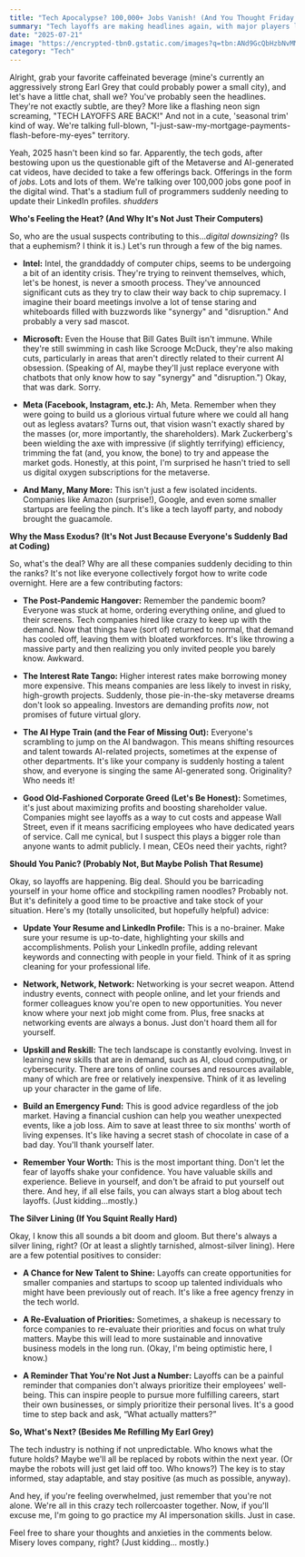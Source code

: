 ```yaml
---
title: "Tech Apocalypse? 100,000+ Jobs Vanish! (And You Thought Friday the 13th Was Scary)"
summary: "Tech layoffs are making headlines again, with major players like Intel, Microsoft, and Meta shedding thousands of jobs. What's going on, and should you be worried? Let's break it down (without breaking down ourselves, hopefully)."
date: "2025-07-21"
image: "https://encrypted-tbn0.gstatic.com/images?q=tbn:ANd9GcQbHzbNvMMeN76drn7_5s0Wijz1WwceaXs7TA&s"
category: "Tech"
---
```


Alright, grab your favorite caffeinated beverage (mine's currently an aggressively strong Earl Grey that could probably power a small city), and let's have a little chat, shall we? You've probably seen the headlines. They're not exactly subtle, are they? More like a flashing neon sign screaming, "TECH LAYOFFS ARE BACK!" And not in a cute, 'seasonal trim' kind of way. We're talking full-blown, "I-just-saw-my-mortgage-payments-flash-before-my-eyes" territory.

Yeah, 2025 hasn't been kind so far. Apparently, the tech gods, after bestowing upon us the questionable gift of the Metaverse and AI-generated cat videos, have decided to take a few offerings back. Offerings in the form of _jobs_. Lots and lots of them. We're talking over 100,000 jobs gone poof in the digital wind. That's a stadium full of programmers suddenly needing to update their LinkedIn profiles. _shudders_

**Who's Feeling the Heat? (And Why It's Not Just Their Computers)**

So, who are the usual suspects contributing to this…_digital downsizing_? (Is that a euphemism? I think it is.) Let's run through a few of the big names.

- **Intel:** Intel, the granddaddy of computer chips, seems to be undergoing a bit of an identity crisis. They're trying to reinvent themselves, which, let's be honest, is never a smooth process. They've announced significant cuts as they try to claw their way back to chip supremacy. I imagine their board meetings involve a lot of tense staring and whiteboards filled with buzzwords like "synergy" and "disruption." And probably a very sad mascot.

- **Microsoft:** Even the House that Bill Gates Built isn't immune. While they're still swimming in cash like Scrooge McDuck, they're also making cuts, particularly in areas that aren't directly related to their current AI obsession. (Speaking of AI, maybe they'll just replace everyone with chatbots that only know how to say "synergy" and "disruption.") Okay, that was dark. Sorry.

- **Meta (Facebook, Instagram, etc.):** Ah, Meta. Remember when they were going to build us a glorious virtual future where we could all hang out as legless avatars? Turns out, that vision wasn't exactly shared by the masses (or, more importantly, the shareholders). Mark Zuckerberg's been wielding the axe with impressive (if slightly terrifying) efficiency, trimming the fat (and, you know, the bone) to try and appease the market gods. Honestly, at this point, I'm surprised he hasn't tried to sell us digital oxygen subscriptions for the metaverse.

- **And Many, Many More:** This isn't just a few isolated incidents. Companies like Amazon (surprise!), Google, and even some smaller startups are feeling the pinch. It's like a tech layoff party, and nobody brought the guacamole.

**Why the Mass Exodus? (It's Not Just Because Everyone's Suddenly Bad at Coding)**

So, what's the deal? Why are all these companies suddenly deciding to thin the ranks? It's not like everyone collectively forgot how to write code overnight. Here are a few contributing factors:

- **The Post-Pandemic Hangover:** Remember the pandemic boom? Everyone was stuck at home, ordering everything online, and glued to their screens. Tech companies hired like crazy to keep up with the demand. Now that things have (sort of) returned to normal, that demand has cooled off, leaving them with bloated workforces. It's like throwing a massive party and then realizing you only invited people you barely know. Awkward.

- **The Interest Rate Tango:** Higher interest rates make borrowing money more expensive. This means companies are less likely to invest in risky, high-growth projects. Suddenly, those pie-in-the-sky metaverse dreams don't look so appealing. Investors are demanding profits _now_, not promises of future virtual glory.

- **The AI Hype Train (and the Fear of Missing Out):** Everyone's scrambling to jump on the AI bandwagon. This means shifting resources and talent towards AI-related projects, sometimes at the expense of other departments. It's like your company is suddenly hosting a talent show, and everyone is singing the same AI-generated song. Originality? Who needs it!

- **Good Old-Fashioned Corporate Greed (Let's Be Honest):** Sometimes, it's just about maximizing profits and boosting shareholder value. Companies might see layoffs as a way to cut costs and appease Wall Street, even if it means sacrificing employees who have dedicated years of service. Call me cynical, but I suspect this plays a bigger role than anyone wants to admit publicly. I mean, CEOs need their yachts, right?

**Should You Panic? (Probably Not, But Maybe Polish That Resume)**

Okay, so layoffs are happening. Big deal. Should you be barricading yourself in your home office and stockpiling ramen noodles? Probably not. But it's definitely a good time to be proactive and take stock of your situation. Here's my (totally unsolicited, but hopefully helpful) advice:

- **Update Your Resume and LinkedIn Profile:** This is a no-brainer. Make sure your resume is up-to-date, highlighting your skills and accomplishments. Polish your LinkedIn profile, adding relevant keywords and connecting with people in your field. Think of it as spring cleaning for your professional life.

- **Network, Network, Network:** Networking is your secret weapon. Attend industry events, connect with people online, and let your friends and former colleagues know you're open to new opportunities. You never know where your next job might come from. Plus, free snacks at networking events are always a bonus. Just don't hoard them all for yourself.

- **Upskill and Reskill:** The tech landscape is constantly evolving. Invest in learning new skills that are in demand, such as AI, cloud computing, or cybersecurity. There are tons of online courses and resources available, many of which are free or relatively inexpensive. Think of it as leveling up your character in the game of life.

- **Build an Emergency Fund:** This is good advice regardless of the job market. Having a financial cushion can help you weather unexpected events, like a job loss. Aim to save at least three to six months' worth of living expenses. It's like having a secret stash of chocolate in case of a bad day. You'll thank yourself later.

- **Remember Your Worth:** This is the most important thing. Don't let the fear of layoffs shake your confidence. You have valuable skills and experience. Believe in yourself, and don't be afraid to put yourself out there. And hey, if all else fails, you can always start a blog about tech layoffs. (Just kidding…mostly.)

**The Silver Lining (If You Squint Really Hard)**

Okay, I know this all sounds a bit doom and gloom. But there's always a silver lining, right? (Or at least a slightly tarnished, almost-silver lining). Here are a few potential positives to consider:

- **A Chance for New Talent to Shine:** Layoffs can create opportunities for smaller companies and startups to scoop up talented individuals who might have been previously out of reach. It's like a free agency frenzy in the tech world.

- **A Re-Evaluation of Priorities:** Sometimes, a shakeup is necessary to force companies to re-evaluate their priorities and focus on what truly matters. Maybe this will lead to more sustainable and innovative business models in the long run. (Okay, I'm being optimistic here, I know.)

- **A Reminder That You're Not Just a Number:** Layoffs can be a painful reminder that companies don't always prioritize their employees' well-being. This can inspire people to pursue more fulfilling careers, start their own businesses, or simply prioritize their personal lives. It's a good time to step back and ask, “What actually matters?”

**So, What's Next? (Besides Me Refilling My Earl Grey)**

The tech industry is nothing if not unpredictable. Who knows what the future holds? Maybe we'll all be replaced by robots within the next year. (Or maybe the robots will just get laid off too. Who knows?) The key is to stay informed, stay adaptable, and stay positive (as much as possible, anyway).

And hey, if you're feeling overwhelmed, just remember that you're not alone. We're all in this crazy tech rollercoaster together. Now, if you'll excuse me, I'm going to go practice my AI impersonation skills. Just in case.

Feel free to share your thoughts and anxieties in the comments below. Misery loves company, right? (Just kidding… mostly.)
